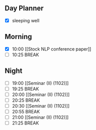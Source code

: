 ## Day Planner
- [x] sleeping well
## Morning
- [x] 10:00 [[Stock NLP conference paper]]
- [ ] 10:25 BREAK
## Night
- [ ] 19:00 [[Seminar (II) (1102)]]
- [ ] 19:25 BREAK
- [ ] 20:00 [[Seminar (II) (1102)]]
- [ ] 20:25 BREAK
- [ ] 20:30 [[Seminar (II) (1102)]]
- [ ] 20:55 BREAK
- [ ] 21:00 [[Seminar (II) (1102)]]
- [ ] 21:25 BREAK